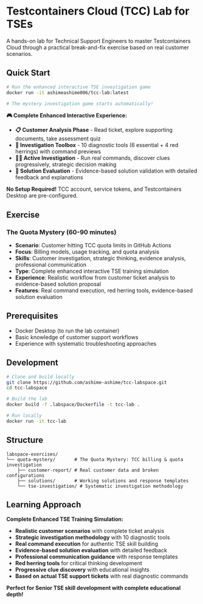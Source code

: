 # Testcontainers Cloud (TCC) Lab for TSEs

A hands-on lab for Technical Support Engineers to master Testcontainers Cloud through a practical break-and-fix exercise based on real customer scenarios.

## Quick Start

```bash
# Run the enhanced interactive TSE investigation game
docker run -it ashimeashime006/tcc-lab:latest

# The mystery investigation game starts automatically!
```

**🎮 Complete Enhanced Interactive Experience:**
- **📋 Customer Analysis Phase** - Read ticket, explore supporting documents, take assessment quiz
- **🔧 Investigation Toolbox** - 10 diagnostic tools (6 essential + 4 red herrings) with command previews
- **🕵️‍♂️ Active Investigation** - Run real commands, discover clues progressively, strategic decision making
- **🎯 Solution Evaluation** - Evidence-based solution validation with detailed feedback and explanations

**No Setup Required!** TCC account, service tokens, and Testcontainers Desktop are pre-configured.

## Exercise

### The Quota Mystery (60-90 minutes)
- **Scenario**: Customer hitting TCC quota limits in GitHub Actions
- **Focus**: Billing models, usage tracking, and quota analysis
- **Skills**: Customer investigation, strategic thinking, evidence analysis, professional communication
- **Type**: Complete enhanced interactive TSE training simulation
- **Experience**: Realistic workflow from customer ticket analysis to evidence-based solution proposal
- **Features**: Real command execution, red herring tools, evidence-based solution evaluation

## Prerequisites

- Docker Desktop (to run the lab container)
- Basic knowledge of customer support workflows
- Experience with systematic troubleshooting approaches

## Development

```bash
# Clone and build locally
git clone https://github.com/ashime-ashime/tcc-labspace.git
cd tcc-labspace

# Build the lab
docker build -f .labspace/Dockerfile -t tcc-lab .

# Run locally
docker run -it tcc-lab
```

## Structure

```
labspace-exercises/
└── quota-mystery/       # The Quota Mystery: TCC billing & quota investigation
    ├── customer-report/ # Real customer data and broken configurations
    ├── solutions/       # Working solutions and response templates
    └── tse-investigation/ # Systematic investigation methodology
```

## Learning Approach

**Complete Enhanced TSE Training Simulation:**
- **Realistic customer scenarios** with complete ticket analysis
- **Strategic investigation methodology** with 10 diagnostic tools
- **Real command execution** for authentic TSE skill building
- **Evidence-based solution evaluation** with detailed feedback
- **Professional communication guidance** with response templates
- **Red herring tools** for critical thinking development
- **Progressive clue discovery** with educational insights
- **Based on actual TSE support tickets** with real diagnostic commands

**Perfect for Senior TSE skill development with complete educational depth!**